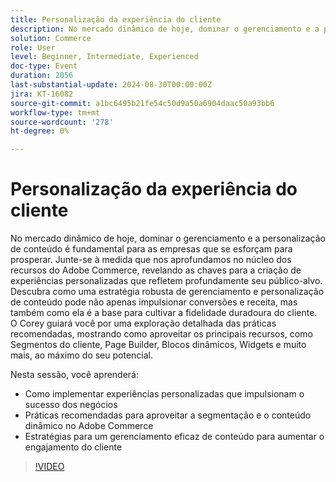 ```yaml
---
title: Personalização da experiência do cliente
description: No mercado dinâmico de hoje, dominar o gerenciamento e a personalização de conteúdo é fundamental para as empresas que se esforçam para prosperar. Junte-se à medida que nos aprofundamos no núcleo dos recursos do Adobe Commerce, revelando as chaves para a criação de experiências personalizadas que refletem profundamente seu público-alvo. Descubra como uma estratégia robusta de gerenciamento e personalização de conteúdo pode não apenas impulsionar conversões e receita, mas também como ela é a base para cultivar a fidelidade duradoura do cliente. O Corey guiará você por uma exploração detalhada das práticas recomendadas, mostrando como aproveitar os principais recursos, como Segmentos do cliente, Page Builder, Blocos dinâmicos, Widgets e muito mais, ao máximo do seu potencial. Nesta sessão, você aprenderá como implementar experiências personalizadas que impulsionam o sucesso dos negócios Práticas recomendadas para aproveitar a segmentação e o conteúdo dinâmico nas Estratégias do Adobe Commerce para um gerenciamento de conteúdo eficaz para aprimorar o engajamento do cliente
solution: Commerce
role: User
level: Beginner, Intermediate, Experienced
doc-type: Event
duration: 2056
last-substantial-update: 2024-08-30T00:00:00Z
jira: KT-16082
source-git-commit: a1bc6495b21fe54c50d9a50a6904daac50a93bb6
workflow-type: tm+mt
source-wordcount: '278'
ht-degree: 0%

---
```



# Personalização da experiência do cliente

No mercado dinâmico de hoje, dominar o gerenciamento e a personalização de conteúdo é fundamental para as empresas que se esforçam para prosperar. Junte-se à medida que nos aprofundamos no núcleo dos recursos do Adobe Commerce, revelando as chaves para a criação de experiências personalizadas que refletem profundamente seu público-alvo. Descubra como uma estratégia robusta de gerenciamento e personalização de conteúdo pode não apenas impulsionar conversões e receita, mas também como ela é a base para cultivar a fidelidade duradoura do cliente. O Corey guiará você por uma exploração detalhada das práticas recomendadas, mostrando como aproveitar os principais recursos, como Segmentos do cliente, Page Builder, Blocos dinâmicos, Widgets e muito mais, ao máximo do seu potencial.

Nesta sessão, você aprenderá:

* Como implementar experiências personalizadas que impulsionam o sucesso dos negócios
* Práticas recomendadas para aproveitar a segmentação e o conteúdo dinâmico no Adobe Commerce
* Estratégias para um gerenciamento eficaz de conteúdo para aumentar o engajamento do cliente

>[!VIDEO](https://video.tv.adobe.com/v/3433146/?learn=on)

